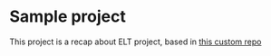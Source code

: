# Sample project
This project is a recap about ELT project, based in [this custom repo](https://github.com/justinbchau/custom-elt-project/)
